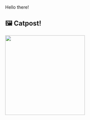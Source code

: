 Hello there!



## 🖼️ Catpost!

<sub>
    <img src="https://cdn2.thecatapi.com/images/ebg.jpg" height="256">
</sub>

